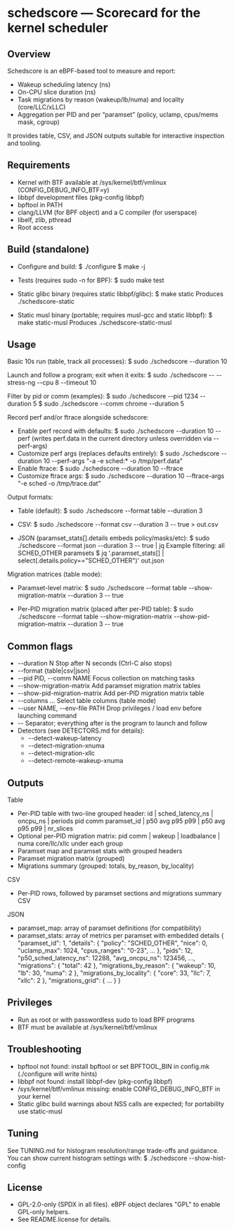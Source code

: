 schedscore — Scorecard for the kernel scheduler
===============================================

Overview
--------
Schedscore is an eBPF-based tool to measure and report:
- Wakeup scheduling latency (ns)
- On-CPU slice duration (ns)
- Task migrations by reason (wakeup/lb/numa) and locality (core/LLC/xLLC)
- Aggregation per PID and per “paramset” (policy, uclamp, cpus/mems mask, cgroup)

It provides table, CSV, and JSON outputs suitable for interactive inspection and tooling.

Requirements
------------
- Kernel with BTF available at /sys/kernel/btf/vmlinux (CONFIG_DEBUG_INFO_BTF=y)
- libbpf development files (pkg-config libbpf)
- bpftool in PATH
- clang/LLVM (for BPF object) and a C compiler (for userspace)
- libelf, zlib, pthread
- Root access

Build (standalone)
------------------
- Configure and build:
  $ ./configure
  $ make -j

- Tests (requires sudo -n for BPF):
  $ sudo make test

- Static glibc binary (requires static libbpf/glibc):
  $ make static
  Produces ./schedscore-static

- Static musl binary (portable; requires musl-gcc and static libbpf):
  $ make static-musl
  Produces ./schedscore-static-musl

Usage
-----
Basic 10s run (table, track all processes):
  $ sudo ./schedscore --duration 10

Launch and follow a program; exit when it exits:
  $ sudo ./schedscore -- -- stress-ng --cpu 8 --timeout 10

Filter by pid or comm (examples):
  $ sudo ./schedscore --pid 1234 --duration 5
  $ sudo ./schedscore --comm chrome --duration 5

Record perf and/or ftrace alongside schedscore:
- Enable perf record with defaults:
  $ sudo ./schedscore --duration 10 --perf
  (writes perf.data in the current directory unless overridden via --perf-args)
- Customize perf args (replaces defaults entirely):
  $ sudo ./schedscore --duration 10 --perf-args "-a -e sched:* -o /tmp/perf.data"
- Enable ftrace:
  $ sudo ./schedscore --duration 10 --ftrace
- Customize ftrace args:
  $ sudo ./schedscore --duration 10 --ftrace-args "-e sched -o /tmp/trace.dat"

Output formats:
- Table (default):
  $ sudo ./schedscore --format table --duration 3

- CSV:
  $ sudo ./schedscore --format csv --duration 3 -- true > out.csv

- JSON (paramset_stats[].details embeds policy/masks/etc):
  $ sudo ./schedscore --format json --duration 3 -- true | jq
  Example filtering: all SCHED_OTHER paramsets
  $ jq '.paramset_stats[] | select(.details.policy=="SCHED_OTHER")' out.json

Migration matrices (table mode):
- Paramset-level matrix:
  $ sudo ./schedscore --format table --show-migration-matrix --duration 3 -- true

- Per-PID migration matrix (placed after per-PID table):
  $ sudo ./schedscore --format table --show-migration-matrix --show-pid-migration-matrix --duration 3 -- true

Common flags
------------
- --duration N                   Stop after N seconds (Ctrl-C also stops)
- --format {table|csv|json}
- --pid PID, --comm NAME         Focus collection on matching tasks
- --show-migration-matrix        Add paramset migration matrix tables
- --show-pid-migration-matrix    Add per-PID migration matrix table
- --columns ...                  Select table columns (table mode)
- --user NAME, --env-file PATH   Drop privileges / load env before launching command
- --                             Separator; everything after is the program to launch and follow
- Detectors (see DETECTORS.md for details):
  - --detect-wakeup-latency <ns>
  - --detect-migration-xnuma
  - --detect-migration-xllc
  - --detect-remote-wakeup-xnuma


Outputs
-------
Table
- Per-PID table with two-line grouped header:
  id | sched_latency_ns | oncpu_ns | periods
  pid comm paramset_id | p50 avg p95 p99 | p50 avg p95 p99 | nr_slices
- Optional per-PID migration matrix:
  pid comm | wakeup | loadbalance | numa
  core/llc/xllc under each group
- Paramset map and paramset stats with grouped headers
- Paramset migration matrix (grouped)
- Migrations summary (grouped: totals, by_reason, by_locality)

CSV
- Per-PID rows, followed by paramset sections and migrations summary CSV

JSON
- paramset_map: array of paramset definitions (for compatibility)
- paramset_stats: array of metrics per paramset with embedded details
  { "paramset_id": 1,
    "details": { "policy": "SCHED_OTHER", "nice": 0, "uclamp_max": 1024, "cpus_ranges": "0-23", ... },
    "pids": 12, "p50_sched_latency_ns": 12288, "avg_oncpu_ns": 123456, ...,
    "migrations": { "total": 42 },
    "migrations_by_reason": { "wakeup": 10, "lb": 30, "numa": 2 },
    "migrations_by_locality": { "core": 33, "llc": 7, "xllc": 2 },
    "migrations_grid": { ... }
  }

Privileges
----------
- Run as root or with passwordless sudo to load BPF programs
- BTF must be available at /sys/kernel/btf/vmlinux

Troubleshooting
---------------
- bpftool not found: install bpftool or set BPFTOOL_BIN in config.mk (./configure will write hints)
- libbpf not found: install libbpf-dev (pkg-config libbpf)
- /sys/kernel/btf/vmlinux missing: enable CONFIG_DEBUG_INFO_BTF in your kernel
- Static glibc build warnings about NSS calls are expected; for portability use static-musl

Tuning
------
See TUNING.md for histogram resolution/range trade-offs and guidance. You can show current histogram settings with:
  $ ./schedscore --show-hist-config

License
-------
- GPL-2.0-only (SPDX in all files). eBPF object declares "GPL" to enable GPL-only helpers.
- See README.license for details.
